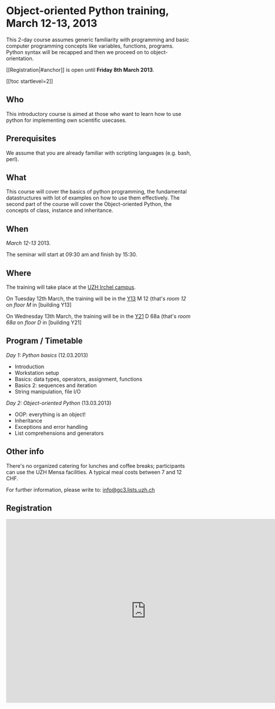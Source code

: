 Object-oriented Python training, March 12-13, 2013
==================================================

This 2-day course assumes generic familiarity with programming and
basic computer programming concepts like variables, functions,
programs. Python syntax will be recapped and then we proceed on to
object-orientation.

[[Registration|#anchor]] is open until __Friday 8th March 2013__.


[[!toc startlevel=2]]

## Who
This introductory course is aimed at those who want to learn how to
use python for implementing own scientific usecases.

## Prerequisites
We assume that you are already familiar with scripting languages
(e.g. bash, perl).

## What 
This course will cover the basics of python programming, the
fundamental datastructures with lot of examples on how to use them
effectively.
The second part of the course will cover the Object-oriented Python,
the concepts of class, instance and inheritance. 

## When
_March 12-13_ 2013.  

The seminar will start at 09:30 am and finish by 15:30.

## Where

The training will take place at the [UZH Irchel
campus](http://www.mnf.uzh.ch/en/studies/irchel-campus.html).

On Tuesday 12th March, the training will be in the 
[Y13](http://www.plaene.unizh.ch/Y13?z=6&lon=951683.9186948&lat=6007215.8016207&f=showAll&w=618&h=453&m=marker_building_Y13)
M 12 (that's _room 12_ on _floor M_ in [building Y13]

On Wednesday 13th March, the training will be in the
[Y21](http://www.plaene.unizh.ch/Y21?z=6&lon=951683.9186948&lat=6007215.8016207&f=showAll&w=618&h=453&m=marker_building_Y21)
D 68a (that's _room 68a_ on _floor D_ in [building Y21]


## Program / Timetable

_Day 1: Python basics_ (12.03.2013)

* Introduction
* Workstation setup
* Basics: data types, operators, assignment, functions
* Basics 2: sequences and iteration
* String manipulation, file I/O

_Day 2: Object-oriented Python_ (13.03.2013)

* OOP: everything is an object!
* Inheritance
* Exceptions and error handling
* List comprehensions and generators

## Other info

There's no organized catering for lunches and coffee breaks;
participants can use the UZH Mensa facilities.  A typical meal
costs between 7 and 12 CHF.

For further information, please write to: <info@gc3.lists.uzh.ch>
 
<a name="anchor"></a>
## Registration

<iframe
src="https://docs.google.com/forms/d/1ej0rqI7NYyUu0TsuvgGn1DM3rTuUkBkXV3sQgrX4k-I/viewform?embedded=true"
width="760" height="500" frameborder="0" marginheight="0"
marginwidth="0">Loading...</iframe>
